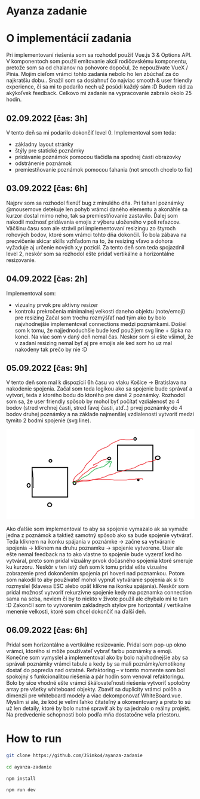 # Ayanza zadanie

# O implementácií zadania

Pri implementovaní riešenia som sa rozhodol použiť Vue.js 3 & Options API. V komponentoch som použil emitovanie akcií rodičovskému komponentu, pretože som sa od chalanov na pohovore dopočul, že nepoužívate VueX / Pinia.
Mojim cieľom vrámci tohto zadania nebolo ho len zbúchať za čo najkratšiu dobu..
Snažil som sa dosiahnuť čo najviac smooth & user friendly experience, či sa mi to podarilo nech už posúdi každý sám :D Budem rád za akýkoľvek feedback.
Celkovo mi zadanie na vypracovanie zabralo okolo 25 hodín.

## 02.09.2022 [čas: 3h]

V tento deň sa mi podarilo dokončiť level 0. Implementoval som teda:

- základny layout stránky
- štýly pre statické poznámky
- pridávanie poznámok pomocou tlačidla na spodnej časti obrazovky
- odstránenie poznámok
- premiestňovanie poznámok pomocou ťahania (not smooth chcelo to fix)

## 03.09.2022 [čas: 6h]

Najprv som sa rozhodol fixnúť bug z minulého dňa. Pri ťahaní poznámky @mousemove detekuje len pohyb vrámci daného elementu a akonáhle sa kurzor dostal mimo neho, tak sa premiestňovanie zastavilo.
Ďalej som nakodil možnosť pridávania emojis z výberu uloženého v poli reťazcov.  
Väčšinu času som ale strávil pri implementovaní resizingu zo štyroch rohových bodov, ktoré som vrámci tohto dňa dokončil. To bola zábava na precvičenie skicar skills vzhľadom na to, že resizing vľavo a dohora vyžaduje aj určenie nových x,y pozícií.
Za tento deň som teda spojazdnil level 2, neskôr som sa rozhodol ešte pridať vertikálne a horizontálne resizovanie.

## 04.09.2022 [čas: 2h]

Implementoval som:

- vizualny prvok pre aktivny resizer
- kontrolu prekročenia minimalnej velkosti daneho objektu (note/emoji) pre resizing
  Začal som trochu rozmýšľať nad tým ako by bolo najvhodnejšie implementovať connections medzi poznámkami. Došiel som k tomu, že najjednoduchšie bude keď použijem svg line + šipka na konci. Na viac som v daný deň nemal čas.
  Neskor som si ešte všimol, že v zadaní resizing nemal byť aj pre emojis ale ked som ho uz mal nakodeny tak prečo by nie :D

## 05.09.2022 [čas: 9h]

V tento deň som mal k dispozícií 6h času vo vlaku Košice -> Bratislava na nakodenie spojenia. Začal som teda logikou ako sa spojenie bude správať a vytvorí, teda z ktorého bodu do ktorého pre dané 2 poznámky.
Rozhodol som sa, že user friendly spôsob by mohol byť počítať vzdialenosť zo 4 bodov (stred vrchnej časti, stred ľavej časti, atď..) prvej poznámky do 4 bodov druhej poznámky a na základe najmenšiej vzdialenosti vytvoriť medzi tymito 2 bodmi spojenie (svg line).

![Skicar skills](skicar/skicar-skillz.png)

Ako ďalšie som implementoval to aby sa spojenie vymazalo ak sa vymaže jedna z poznámok a taktiež samotný spôsob ako sa bude spojenie vytvárať. Teda kliknem na ikonku spájania v poznámke -> začne sa vytváranie spojenia -> kliknem na druhu poznamku -> spojenie vytvorene.
User ale ešte nemal feedback na to ako vlastne to spojenie bude vyzerať ked ho vytváral, preto som pridal vizuálny prvok dočasného spojenia ktoré smeruje ku kurzoru. Neskôr v ten istý deň som k tomu pridal ešte vizualne zobrazenie pred dokončením spojenia pri hoveri nad poznamkou.
Potom som nakodil to aby používateľ mohol vypnúť vytváranie spojenia ak si to rozmyslel (klavesa ESC alebo opäť klikne na ikonku spájania).
Neskôr som pridal možnosť vytvoriť rekurzívne spojenie kedy ma poznamka connection sama na seba, neviem či by to niekto v živote použil ale chybalo mi to tam :D
Zakončil som to vytvorením zakladnych stylov pre horizontal / vertikalne menenie velkosti, ktoré som chcel dokončiť na ďalší deň.

## 06.09.2022 [čas: 6h]

Pridal som horizontálne a vertikálne resizovanie. Pridal som pop-up okno vrámci, ktorého si môže používateľ vybrať farbu poznámky a emoji. Konečne som vymyslel a implementoval ako by bolo najvhodnejšie aby sa správali poznámky vrámci tabule a kedy by sa mali poznámky/emotikony dostať do popredia nad ostatné.
Refaktoring – v tomto momente som bol spokojný s funkcionalitou riešenia a pár hodin som venoval refaktoringu. Bolo by síce vhodné ešte vrámci škálovateľnosti riešenia vytvoriť spoločny array pre všetky whiteboard objekty. Zbaviť sa duplicity vrámci polôh a dimenzii pre whiteboard modely a viac dekomponovať WhiteBoard.vue. Myslím si ale, že kód je veľmi ľahko čitateľný a okomentovaný a preto to sú už len detaily, ktoré by bolo nutné spraviť ak by sa jednalo o reálny projekt. Na predvedenie schopností bolo podľa mňa dostatočne veľa priestoru.

# How to run

```sh
git clone https://github.com/JSimko4/ayanza-zadanie
```

```sh
cd ayanza-zadanie
```

```sh
npm install
```

```sh
npm run dev
```
